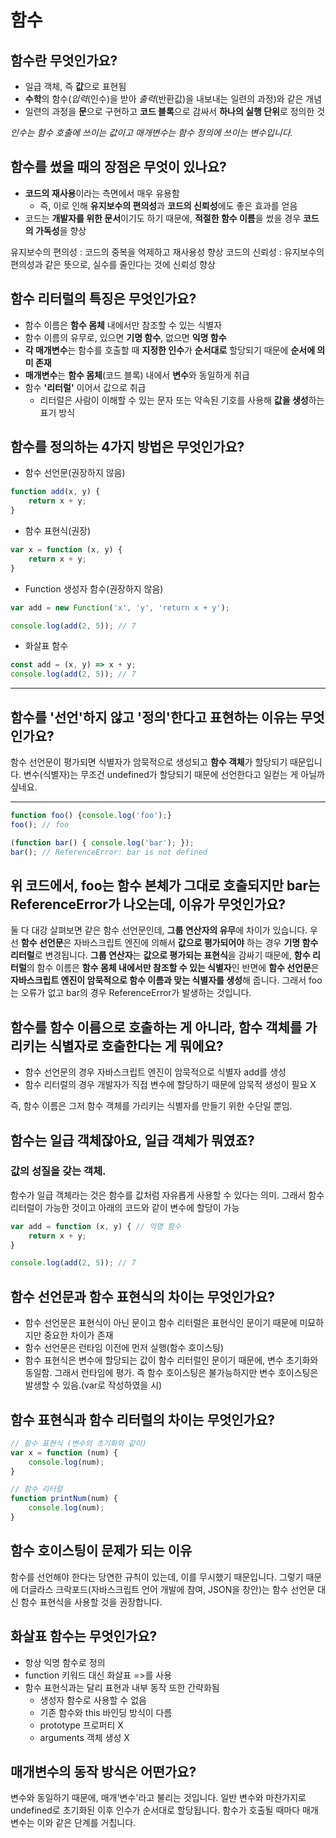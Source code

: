 함수
====

## 함수란 무엇인가요?
- 일급 객체, 즉 **값**으로 표현됨
- **수학**의 함수(*입력*(인수)을 받아 *출력*(반환값)을 내보내는 일련의 과정)와 같은 개념
- 일련의 과정을 **문**으로 구현하고 **코드 블록**으로 감싸서 **하나의 실행 단위**로 정의한 것

*인수는 함수 호출에 쓰이는 값이고 매개변수는 함수 정의에 쓰이는 변수입니다.*

## 함수를 썼을 때의 장점은 무엇이 있나요?
- **코드의 재사용**이라는 측면에서 매우 유용함
    - 즉, 이로 인해 **유지보수의 편의성**과 **코드의 신뢰성**에도 좋은 효과를 얻음
- 코드는 **개발자를 위한 문서**이기도 하기 때문에, **적절한 함수 이름**을 썼을 경우 **코드의 가독성**을 향상

유지보수의 편의성 : 코드의 중복을 억제하고 재사용성 향상
코드의 신뢰성 : 유지보수의 편의성과 같은 뜻으로, 실수를 줄인다는 것에 신뢰성 향상

## 함수 리터럴의 특징은 무엇인가요?
- 함수 이름은 **함수 몸체** 내에서만 참조할 수 있는 식별자
- 함수 이름의 유무로, 있으면 **기명 함수**, 없으면 **익명 함수**
- **각 매개변수**는 함수를 호출할 때 **지정한 인수**가 **순서대로** 할당되기 때문에 **순서에 의미 존재**
- **매개변수**는 **함수 몸체**(코드 블록) 내에서 **변수**와 동일하게 취급
- 함수 **'리터럴'** 이어서 값으로 취급
    - 리터럴은 사람이 이해할 수 있는 문자 또는 약속된 기호를 사용해 **값을 생성**하는 표기 방식

## 함수를 정의하는 4가지 방법은 무엇인가요?
- 함수 선언문(권장하지 않음)
```javascript
function add(x, y) {
    return x + y;
}
```
- 함수 표현식(권장)
```javascript
var x = function (x, y) {
    return x + y;
}
```
- Function 생성자 함수(권장하지 않음)
```javascript
var add = new Function('x', 'y', 'return x + y');

console.log(add(2, 5)); // 7
```
- 화살표 함수
```javascript
const add = (x, y) => x + y;
console.log(add(2, 5)); // 7
```
* * *
## 함수를 '선언'하지 않고 '정의'한다고 표현하는 이유는 무엇인가요?
함수 선언문이 평가되면 식별자가 암묵적으로 생성되고 **함수 객체**가 할당되기 때문입니다. 변수(식별자)는 무조건 undefined가 할당되기 때문에 선언한다고 일컫는 게 아닐까 싶네요.

* * *

```javascript
function foo() {console.log('foo');}
foo(); // foo

(function bar() { console.log('bar'); });
bar(); // ReferenceError: bar is not defined
```

## 위 코드에서, foo는 함수 본체가 그대로 호출되지만 bar는 ReferenceError가 나오는데, 이유가 무엇인가요?
둘 다 대강 살펴보면 같은 함수 선언문인데, **그룹 연산자의 유무**에 차이가 있습니다. 우선 **함수 선언문**은 자바스크립트 엔진에 의해서 **값으로 평가되어야** 하는 경우 **기명 함수 리터럴**로 변경됩니다. **그룹 연산자**는 **값으로 평가되는 표현식**을 감싸기 때문에, **함수 리터럴**의 함수 이름은 **함수 몸체 내에서만 참조할 수 있는 식별자**인 반면에 **함수 선언문**은 **자바스크립트 엔진이 암묵적으로 함수 이름과 맞는 식별자를 생성**해 줍니다. 그래서 foo는 오류가 없고 bar의 경우 ReferenceError가 발생하는 것입니다.

## 함수를 함수 이름으로 호출하는 게 아니라, 함수 객체를 가리키는 식별자로 호출한다는 게 뭐에요?
- 함수 선언문의 경우 자바스크립트 엔진이 암묵적으로 식별자 add를 생성
- 함수 리터럴의 경우 개발자가 직접 변수에 할당하기 때문에 암묵적 생성이 필요 X

즉, 함수 이름은 그저 함수 객체를 가리키는 식별자를 만들기 위한 수단일 뿐임.

## 함수는 일급 객체잖아요, 일급 객체가 뭐였죠?
### 값의 성질을 갖는 객체.
함수가 일급 객체라는 것은 함수를 값처럼 자유롭게 사용할 수 있다는 의미. 그래서 함수 리터럴이 가능한 것이고 아래의 코드와 같이 변수에 할당이 가능
```javascript
var add = function (x, y) { // 익명 함수
    return x + y;
}

console.log(add(2, 5)); // 7
```

## 함수 선언문과 함수 표현식의 차이는 무엇인가요?

- 함수 선언문은 표현식이 아닌 문이고 함수 리터럴은 표현식인 문이기 때문에 미묘하지만 중요한 차이가 존재
- 함수 선언문은 런타임 이전에 먼저 실행(함수 호이스팅)
- 함수 표현식은 변수에 할당되는 값이 함수 리터럴인 문이기 때문에, 변수 초기화와 동일함. 그래서 런타임에 평가. 즉 함수 호이스팅은 불가능하지만 변수 호이스팅은 발생할 수 있음.(var로 작성하였을 시)

## 함수 표현식과 함수 리터럴의 차이는 무엇인가요?
```javascript
// 함수 표현식 (변수의 초기화와 같이)
var x = function (num) {
    console.log(num);
}

// 함수 리터럴
function printNum(num) {
    console.log(num);
}
```

## 함수 호이스팅이 문제가 되는 이유
함수를 선언해야 한다는 당연한 규칙이 있는데, 이를 무시했기 때문입니다. 그렇기 때문에 더글라스 크락포드(자바스크립트 언어 개발에 참여, JSON을 창안)는 함수 선언문 대신 함수 표현식을 사용할 것을 권장합니다.

## 화살표 함수는 무엇인가요?
- 항상 익명 함수로 정의
- function 키워드 대신 화살표 =>를 사용
- 함수 표현식과는 달리 표현과 내부 동작 또한 간략화됨
    - 생성자 함수로 사용할 수 없음
    - 기존 함수와 this 바인딩 방식이 다름
    - prototype 프로퍼티 X
    - arguments 객체 생성 X

## 매개변수의 동작 방식은 어떤가요?
변수와 동일하기 때문에, 매개'변수'라고 불리는 것입니다. 일반 변수와 마찬가지로 undefined로 초기화된 이후 인수가 순서대로 할당됩니다. 함수가 호출될 때마다 매개변수는 이와 같은 단계를 거칩니다.







